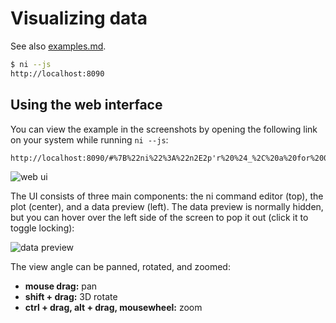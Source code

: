 # Visualizing data
See also [examples.md](examples.md).

```sh
$ ni --js
http://localhost:8090
```

## Using the web interface
You can view the example in the screenshots by opening the following link on
your system while running `ni --js`:

```
http://localhost:8090/#%7B%22ni%22%3A%22n2E2p'r%20%24_%2C%20a%20for%200..199'%20p'r(a*10%20%2B%20%24_%2C%20b*10)%2C%20r(a*10%2C%20b*10%20%2B%20%24_)%20for%200..9'%20p'r%20a%2C%20sin(1%20%2B%20a%20%2F%20340)%20*%20cos(b*b%20%2F%2030000)%20%2B%20sin((a%20%2B%2050)*b%20%2F%20120000)%2C%20b'%22%2C%22vm%22%3A%5B1%2C0%2C0%2C0%2C0%2C1%2C0%2C0%2C0%2C0%2C1%2C0%2C0%2C0%2C0%2C1%5D%2C%22d%22%3A1.4%7D
```

![web ui](http://spencertipping.com/ni-jsplot-sinewave.png)

The UI consists of three main components: the ni command editor (top), the plot
(center), and a data preview (left). The data preview is normally hidden, but
you can hover over the left side of the screen to pop it out (click it to
toggle locking):

![data preview](http://spencertipping.com/ni-jsplot-sinewave2.png)

The view angle can be panned, rotated, and zoomed:

- **mouse drag:** pan
- **shift + drag:** 3D rotate
- **ctrl + drag, alt + drag, mousewheel:** zoom
